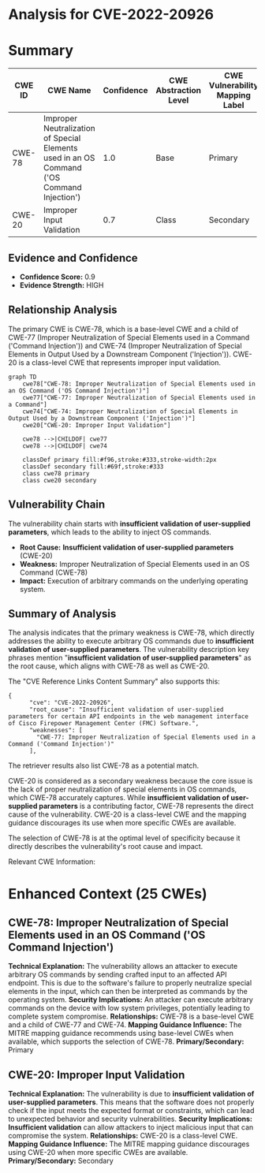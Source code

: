 # Analysis for CVE-2022-20926

# Summary
| CWE ID | CWE Name | Confidence | CWE Abstraction Level | CWE Vulnerability Mapping Label | CWE-Vulnerability Mapping Notes |
|---|---|---|---|---|---|
| CWE-78 | Improper Neutralization of Special Elements used in an OS Command ('OS Command Injection') | 1.0 | Base | Primary | Allowed |
| CWE-20 | Improper Input Validation | 0.7 | Class | Secondary | Discouraged |

## Evidence and Confidence

*   **Confidence Score:** 0.9
*   **Evidence Strength:** HIGH

## Relationship Analysis
The primary CWE is CWE-78, which is a base-level CWE and a child of CWE-77 (Improper Neutralization of Special Elements used in a Command ('Command Injection')) and CWE-74 (Improper Neutralization of Special Elements in Output Used by a Downstream Component ('Injection')). CWE-20 is a class-level CWE that represents improper input validation.

```mermaid
graph TD
    cwe78["CWE-78: Improper Neutralization of Special Elements used in an OS Command ('OS Command Injection')"]
    cwe77["CWE-77: Improper Neutralization of Special Elements used in a Command"]
    cwe74["CWE-74: Improper Neutralization of Special Elements in Output Used by a Downstream Component ('Injection')"]
    cwe20["CWE-20: Improper Input Validation"]

    cwe78 -->|CHILDOF| cwe77
    cwe78 -->|CHILDOF| cwe74

    classDef primary fill:#f96,stroke:#333,stroke-width:2px
    classDef secondary fill:#69f,stroke:#333
    class cwe78 primary
    class cwe20 secondary
```

## Vulnerability Chain
The vulnerability chain starts with **insufficient validation of user-supplied parameters**, which leads to the ability to inject OS commands.
  - **Root Cause:** **Insufficient validation of user-supplied parameters** (CWE-20)
  - **Weakness:** Improper Neutralization of Special Elements used in an OS Command (CWE-78)
  - **Impact:** Execution of arbitrary commands on the underlying operating system.

## Summary of Analysis
The analysis indicates that the primary weakness is CWE-78, which directly addresses the ability to execute arbitrary OS commands due to **insufficient validation of user-supplied parameters**. The vulnerability description key phrases mention "**insufficient validation of user-supplied parameters**" as the root cause, which aligns with CWE-78 as well as CWE-20.

The "CVE Reference Links Content Summary" also supports this:
```
{
      "cve": "CVE-2022-20926",
      "root_cause": "Insufficient validation of user-supplied parameters for certain API endpoints in the web management interface of Cisco Firepower Management Center (FMC) Software.",
      "weaknesses": [
        "CWE-77: Improper Neutralization of Special Elements used in a Command ('Command Injection')"
      ],
```

The retriever results also list CWE-78 as a potential match.

CWE-20 is considered as a secondary weakness because the core issue is the lack of proper neutralization of special elements in OS commands, which CWE-78 accurately captures. While **insufficient validation of user-supplied parameters** is a contributing factor, CWE-78 represents the direct cause of the vulnerability. CWE-20 is a class-level CWE and the mapping guidance discourages its use when more specific CWEs are available.

The selection of CWE-78 is at the optimal level of specificity because it directly describes the vulnerability's root cause and impact.

Relevant CWE Information:

# Enhanced Context (25 CWEs)

## CWE-78: Improper Neutralization of Special Elements used in an OS Command ('OS Command Injection')
**Technical Explanation:**
The vulnerability allows an attacker to execute arbitrary OS commands by sending crafted input to an affected API endpoint. This is due to the software's failure to properly neutralize special elements in the input, which can then be interpreted as commands by the operating system.
**Security Implications:**
An attacker can execute arbitrary commands on the device with low system privileges, potentially leading to complete system compromise.
**Relationships:**
CWE-78 is a base-level CWE and a child of CWE-77 and CWE-74.
**Mapping Guidance Influence:**
The MITRE mapping guidance recommends using base-level CWEs when available, which supports the selection of CWE-78.
**Primary/Secondary:**
Primary

## CWE-20: Improper Input Validation
**Technical Explanation:**
The vulnerability is due to **insufficient validation of user-supplied parameters**. This means that the software does not properly check if the input meets the expected format or constraints, which can lead to unexpected behavior and security vulnerabilities.
**Security Implications:**
**Insufficient validation** can allow attackers to inject malicious input that can compromise the system.
**Relationships:**
CWE-20 is a class-level CWE.
**Mapping Guidance Influence:**
The MITRE mapping guidance discourages using CWE-20 when more specific CWEs are available.
**Primary/Secondary:**
Secondary